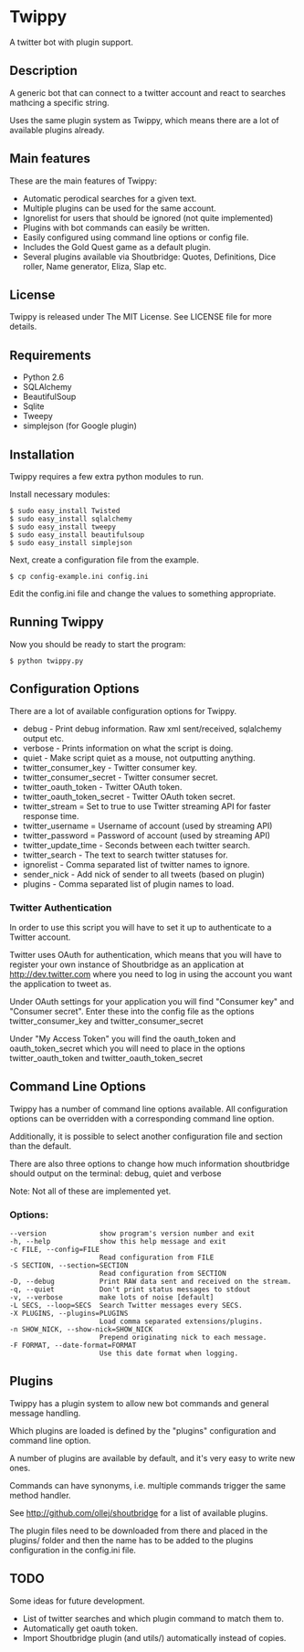 Twippy
======

A twitter bot with plugin support.

Description
-----------
A generic bot that can connect to a twitter account and react to searches mathcing a specific string.

Uses the same plugin system as Twippy, which means there are a lot of available plugins already.


Main features
-------------
These are the main features of Twippy:

 * Automatic perodical searches for a given text.
 * Multiple plugins can be used for the same account.
 * Ignorelist for users that should be ignored (not quite implemented)
 * Plugins with bot commands can easily be written.
 * Easily configured using command line options or config file.
 * Includes the Gold Quest game as a default plugin.
 * Several plugins available via Shoutbridge: Quotes, Definitions, Dice roller, Name generator, Eliza, Slap etc.


License
-------
Twippy is released under The MIT License. See LICENSE file for more details.


Requirements
------------
 * Python 2.6
 * SQLAlchemy
 * BeautifulSoup
 * Sqlite
 * Tweepy
 * simplejson (for Google plugin)

Installation
------------
Twippy requires a few extra python modules to run.

Install necessary modules:

    $ sudo easy_install Twisted
    $ sudo easy_install sqlalchemy
    $ sudo easy_install tweepy
    $ sudo easy_install beautifulsoup
    $ sudo easy_install simplejson

Next, create a configuration file from the example.

    $ cp config-example.ini config.ini

Edit the config.ini file and change the values to something appropriate.


Running Twippy
--------------
Now you should be ready to start the program:

    $ python twippy.py


Configuration Options
---------------------
There are a lot of available configuration options for Twippy.

 * debug - Print debug information. Raw xml sent/received, sqlalchemy output etc.
 * verbose - Prints information on what the script is doing.
 * quiet - Make script quiet as a mouse, not outputting anything.
 * twitter_consumer_key - Twitter consumer key.
 * twitter_consumer_secret - Twitter consumer secret.
 * twitter_oauth_token - Twitter OAuth token.
 * twitter_oauth_token_secret - Twitter OAuth token secret.
 * twitter_stream = Set to true to use Twitter streaming API for faster response time.
 * twitter_username = Username of account (used by streaming API)
 * twitter_password = Password of account (used by streaming API)
 * twitter_update_time - Seconds between each twitter search.
 * twitter_search - The text to search twitter statuses for.
 * ignorelist - Comma separated list of twitter names to ignore.
 * sender_nick - Add nick of sender to all tweets (based on plugin)
 * plugins - Comma separated list of plugin names to load.

### Twitter Authentication ###
In order to use this script you will have to set it up to authenticate to
a Twitter account.

Twitter uses OAuth for authentication, which means that you will have to
register your own instance of Shoutbridge as an application at
http://dev.twitter.com where you need to log in using the account you want
the application to tweet as.

Under OAuth settings for your application you will find "Consumer key" and
"Consumer secret". Enter these into the config file as the options
twitter_consumer_key and twitter_consumer_secret

Under "My Access Token" you will find the oauth_token and oauth_token_secret
which you will need to place in the options twitter_oauth_token and
twitter_oauth_token_secret

Command Line Options
--------------------
Twippy has a number of command line options available. All configuration
options can be overridden with a corresponding command line option.

Additionally, it is possible to select another configuration file and
section than the default.

There are also three options to change how much information shoutbridge
should output on the terminal: debug, quiet and verbose

Note: Not all of these are implemented yet.

### Options: ###
    --version             show program's version number and exit
    -h, --help            show this help message and exit
    -c FILE, --config=FILE
                          Read configuration from FILE
    -S SECTION, --section=SECTION
                          Read configuration from SECTION
    -D, --debug           Print RAW data sent and received on the stream.
    -q, --quiet           Don't print status messages to stdout
    -v, --verbose         make lots of noise [default]
    -L SECS, --loop=SECS  Search Twitter messages every SECS.
    -X PLUGINS, --plugins=PLUGINS
                          Load comma separated extensions/plugins.
    -n SHOW_NICK, --show-nick=SHOW_NICK
                          Prepend originating nick to each message.
    -F FORMAT, --date-format=FORMAT
                          Use this date format when logging.

Plugins
-------
Twippy has a plugin system to allow new bot commands and general message handling.

Which plugins are loaded is defined by the "plugins" configuration and command line option.

A number of plugins are available by default, and it's very easy to write new ones.

Commands can have synonyms, i.e. multiple commands trigger the same method handler.

See http://github.com/ollej/shoutbridge for a list of available plugins.

The plugin files need to be downloaded from there and placed in the plugins/ folder
and then the name has to be added to the plugins configuration in the config.ini file.


TODO
----
Some ideas for future development.

 * List of twitter searches and which plugin command to match them to.
 * Automatically get oauth token.
 * Import Shoutbridge plugin (and utils/) automatically instead of copies.

